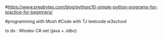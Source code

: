 #https://www.prepbytes.com/blog/python/10-simple-python-programs-for-practice-for-beginners/

#programming with Mosh
#Code with TJ
leetcode
w3school

to do :
Windev
C#.net
(java + Jdbc)
